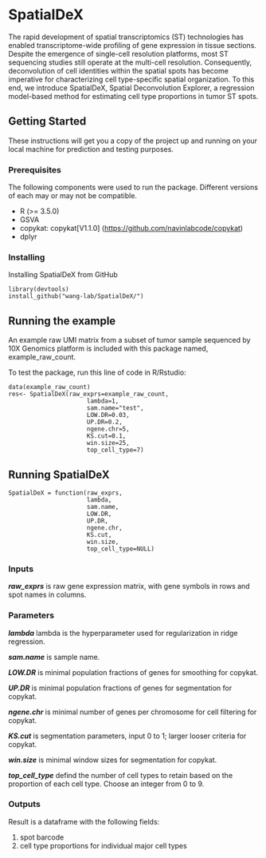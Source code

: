 # SpatialDeX
The rapid development of spatial transcriptomics (ST) technologies has enabled transcriptome-wide profiling of gene expression in tissue sections. Despite the emergence of single-cell resolution platforms, most ST sequencing studies still operate at the multi-cell resolution. Consequently, deconvolution of cell identities within the spatial spots has become imperative for characterizing cell type-specific spatial organization.  To this end, we introduce SpatialDeX, Spatial Deconvolution Explorer, a regression model-based method for estimating cell type proportions in tumor ST spots.  

## Getting Started

These instructions will get you a copy of the project up and running on your local machine for prediction and testing purposes.

### Prerequisites
The following components were used to run the package. Different versions of each may or may not be compatible.

- R (>= 3.5.0)
- GSVA 
- copykat: copykat[V1.1.0] (https://github.com/navinlabcode/copykat)
- dplyr

### Installing
Installing SpatialDeX from GitHub


```
library(devtools)
install_github("wang-lab/SpatialDeX/")
```


## Running the example
An example raw UMI matrix from a subset of tumor sample sequenced by 10X Genomics platform is included with this package named, example_raw_count.

To test the package, run this line of code in R/Rstudio:

```
data(example_raw_count)
res<- SpatialDeX(raw_exprs=example_raw_count,
                      lambda=1,
                      sam.name="test",
                      LOW.DR=0.03,
                      UP.DR=0.2,
                      ngene.chr=5,
                      KS.cut=0.1,
                      win.size=25,
                      top_cell_type=7)
```

## Running SpatialDeX
```
SpatialDeX = function(raw_exprs,
                      lambda,
                      sam.name,
                      LOW.DR,
                      UP.DR,
                      ngene.chr,
                      KS.cut,
                      win.size,
                      top_cell_type=NULL)

```
### Inputs

***raw_exprs*** is raw gene expression matrix, with gene symbols in rows and spot names in columns.

### Parameters
***lambda*** lambda is the hyperparameter used for regularization in ridge regression.

***sam.name*** is sample name.

***LOW.DR*** is minimal population fractions of genes for smoothing for copykat.

***UP.DR*** is minimal population fractions of genes for segmentation for copykat.

***ngene.chr*** is minimal number of genes per chromosome for cell filtering for copykat.

***KS.cut*** is segmentation parameters, input 0 to 1; larger looser criteria for copykat.

***win.size*** is minimal window sizes for segmentation for copykat.

***top_cell_type*** defind the number of cell types to retain based on the proportion of each cell type. Choose an integer from 0 to 9.



### Outputs
Result is a dataframe with the following fields:  
1. spot barcode  
2. cell type proportions for individual major cell types


